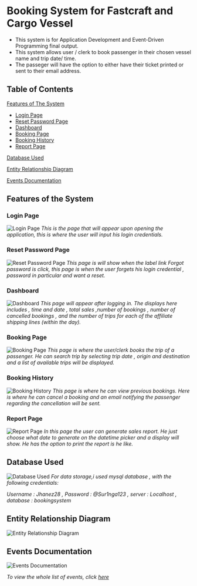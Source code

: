 # Booking System for Fastcraft and Cargo Vessel
- This system is for Application Development and Event-Driven Programming final output.
- This system allows user / clerk to book passenger in their chosen vessel name and trip date/ time. 
- The passeger will have the option to either have their ticket printed or sent to their email address.

## Table of Contents
 [Features of The System](#features-of-the-system)
- [Login Page](#login-page)
- [Reset Password Page](#reset-password-page)
- [Dashboard](#dashboard)
- [Booking Page](#booking-page)
- [Booking History](#booking-history)
- [Report Page](#report-page)

[Database Used](#database-used)

[Entity Relationship Diagram](#entity-relationship-diagram)

[Events Documentation](#events-documentation)



## Features of the System

### Login Page
![Login Page](https://github.com/Jhanez27/Booking/assets/113825787/3f12f9b8-1fdd-4651-a739-b7c167361d1d)
 *This is the page that will appear upon opening the application, this is where the user will input his login credentials.*

### Reset Password Page
![Reset Password Page](https://github.com/Jhanez27/Booking/assets/113825787/405d54c9-3ef6-4a91-9e33-37f3d2cede3b)
 *This page is will show when the label link Forgot password is click, this page is when the user forgets his login credential , password in particular and want a reset.*

### Dashboard
![Dashboard](https://github.com/Jhanez27/Booking/assets/113825787/4ba7eb2e-abea-4b88-9015-2f51a0e76261)
 *This page will appear after logging in. The displays here includes , time and date , total sales ,number of bookings , number of cancelled bookings , and the number of trips for each of the affiliate shipping lines (within the day).*

 ### Booking Page
 ![Booking Page](https://github.com/Jhanez27/Booking/assets/113825787/9633a6ff-ae15-42a5-97e3-098120a55aeb)
  *This page is where the user/clerk books the trip of a passenger. He can search trip by selecting trip date , origin and destination and a list of available trips will be displayed.*

 ### Booking History
  ![Booking History](https://github.com/Jhanez27/Booking/assets/113825787/ef1844d9-591c-4694-8556-5fbdda2e71e2)
  *This page is where he can view previous bookings. Here is where he can cancel a booking and an email notifying the passenger regarding the cancellation will be sent.*

 ### Report Page
 ![Report Page](https://github.com/Jhanez27/Booking/assets/113825787/b5f97580-059d-4bfc-a217-18ae281bd5a0)
  *In this page the user can generate sales report. He just choose what date to generate on the datetime picker and a display will show. He has the option to print the report is he like.*

## Database Used
  ![Database Used](https://github.com/Jhanez27/Booking/assets/113825787/091b28ce-9bc1-4648-bc24-84a9bd2c38e9)
 *For data storage,i used mysql database , with the following credentials:*

*Username : Jhanez28 , Password : @Sur1nga123 , server : Localhost , database : bookingsystem*

## Entity Relationship Diagram
![Entity Relationship Diagram](https://github.com/Jhanez27/Booking/assets/113825787/d6465b9e-5718-46b3-9c72-11310c767d29)

## Events Documentation
![Events Documentation](https://github.com/Jhanez27/Booking/assets/113825787/566345e3-acfa-4e6d-b79f-1366fb47b69c)

 *To view the whole list of events, click [here](https://github.com/Jhanez27/Booking/files/15159129/event_documentation.docx)*
